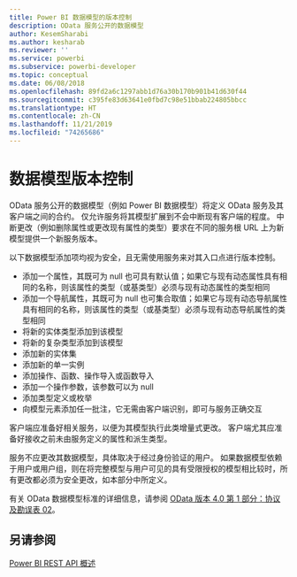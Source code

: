 ```yaml
---
title: Power BI 数据模型的版本控制
description: OData 服务公开的数据模型
author: KesemSharabi
ms.author: kesharab
ms.reviewer: ''
ms.service: powerbi
ms.subservice: powerbi-developer
ms.topic: conceptual
ms.date: 06/08/2018
ms.openlocfilehash: 89fd2a6c1297abb1d76a30b170b901b41d630f44
ms.sourcegitcommit: c395fe83d63641e0fbd7c98e51bbab224805bbcc
ms.translationtype: HT
ms.contentlocale: zh-CN
ms.lasthandoff: 11/21/2019
ms.locfileid: "74265686"
---
```

# <a name="data-model-versioning"></a>数据模型版本控制

OData 服务公开的数据模型（例如 Power BI 数据模型）将定义 OData 服务及其客户端之间的合约。 仅允许服务将其模型扩展到不会中断现有客户端的程度。 中断更改（例如删除属性或更改现有属性的类型）要求在不同的服务根 URL 上为新模型提供一个新服务版本。  
  
以下数据模型添加项均视为安全，且无需使用服务来对其入口点进行版本控制。  
  
* 添加一个属性，其既可为 null 也可具有默认值；如果它与现有动态属性具有相同的名称，则该属性的类型（或基类型）必须与现有动态属性的类型相同  
* 添加一个导航属性，其既可为 null 也可集合取值；如果它与现有动态导航属性具有相同的名称，则该属性的类型（或基类型）必须与现有动态导航属性的类型相同  
* 将新的实体类型添加到该模型  
* 将新的复杂类型添加到该模型  
* 添加新的实体集  
* 添加新的单一实例  
* 添加操作、函数、操作导入或函数导入
* 添加一个操作参数，该参数可以为 null  
* 添加类型定义或枚举  
* 向模型元素添加任一批注，它无需由客户端识别，即可与服务正确交互  
  
客户端应准备好相关服务，以便为其模型执行此类增量式更改。 客户端尤其应准备好接收之前未由服务定义的属性和派生类型。  
  
服务不应更改其数据模型，具体取决于经过身份验证的用户。 如果数据模型依赖于用户或用户组，则在将完整模型与用户可见的具有受限授权的模型相比较时，所有更改都必须为安全更改，如本部分中所定义。  
  
有关 OData 数据模型标准的详细信息，请参阅 [OData 版本 4.0 第 1 部分：协议及勘误表 02](https://docs.oasis-open.org/odata/odata/v4.0/odata-v4.0-part1-protocol.html)。  
  
## <a name="see-also"></a>另请参阅
[Power BI REST API 概述](https://docs.microsoft.com/rest/api/power-bi/)  